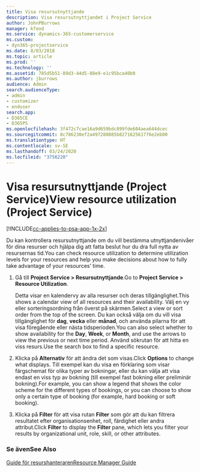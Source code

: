 ```yaml
---
title: Visa resursutnyttjande
description: Visa resursutnyttjandet i Project Service
author: JohnPBurrows
manager: kfend
ms.service: dynamics-365-customerservice
ms.custom:
- dyn365-projectservice
ms.date: 8/03/2018
ms.topic: article
ms.prod: ''
ms.technology: ''
ms.assetid: 785d5b51-89d3-44d5-88e9-e1c95bca40b0
ms.author: jburrows
audience: Admin
search.audienceType:
- admin
- customizer
- enduser
search.app:
- D365CE
- D365PS
ms.openlocfilehash: 3f472c7cae16a9d659bdc899fde604aea644dcec
ms.sourcegitcommit: 8c786230ef2a497280885b827162561776e2eb00
ms.translationtype: HT
ms.contentlocale: sv-SE
ms.lasthandoff: 03/24/2020
ms.locfileid: "3756220"
---
```

# <a name="view-resource-utilization-project-service"></a><span data-ttu-id="e5aaf-103">Visa resursutnyttjande (Project Service)</span><span class="sxs-lookup"><span data-stu-id="e5aaf-103">View resource utilization (Project Service)</span></span>

[!INCLUDE[cc-applies-to-psa-app-1x-2x](../includes/cc-applies-to-psa-app-1x-2x.md)]

<span data-ttu-id="e5aaf-104">Du kan kontrollera resursutnyttjande om du vill bestämma utnyttjandenivåer för dina resurser och hjälpa dig att fatta beslut hur du dra full nytta av resursernas tid.</span><span class="sxs-lookup"><span data-stu-id="e5aaf-104">You can check resource utilization to determine utilization levels for your resources and help you make decisions about how to fully take advantage of your resources’ time.</span></span>  
  
1. <span data-ttu-id="e5aaf-105">Gå till **Project Service > Resursutnyttjande**.</span><span class="sxs-lookup"><span data-stu-id="e5aaf-105">Go to **Project Service > Resource Utilization**.</span></span> 

     <span data-ttu-id="e5aaf-106">Detta visar en kalendervy av alla resurser och deras tillgänglighet.</span><span class="sxs-lookup"><span data-stu-id="e5aaf-106">This shows a calendar view of all resources and their availability.</span></span> <span data-ttu-id="e5aaf-107">Välj en vy eller sorteringsordning från överst på skärmen.</span><span class="sxs-lookup"><span data-stu-id="e5aaf-107">Select a view or sort order from the top of the screen.</span></span> <span data-ttu-id="e5aaf-108">Du kan också välja om du vill visa tillgänglighet för **dag**, **vecka** eller **månad**, och använda pilarna för att visa föregående eller nästa tidsperioden.</span><span class="sxs-lookup"><span data-stu-id="e5aaf-108">You can also select whether to show availability for the **Day**, **Week**, or **Month**, and use the arrows to view the previous or next time period.</span></span> <span data-ttu-id="e5aaf-109">Använd sökrutan för att hitta en viss resurs.</span><span class="sxs-lookup"><span data-stu-id="e5aaf-109">Use the search box to find a specific resource.</span></span>      
  
2. <span data-ttu-id="e5aaf-110">Klicka på **Alternativ** för att ändra det som visas.</span><span class="sxs-lookup"><span data-stu-id="e5aaf-110">Click **Options** to change what displays.</span></span> <span data-ttu-id="e5aaf-111">Till exempel kan du visa en förklaring som visar färgschemat för olika typer av bokningar, eller du kan välja att visa endast en viss typ av bokning (till exempel fast bokning eller preliminär bokning).</span><span class="sxs-lookup"><span data-stu-id="e5aaf-111">For example, you can show a legend that shows the color scheme for the different types of bookings, or you can choose to show only a certain type of booking (for example, hard booking or soft booking).</span></span>  

3. <span data-ttu-id="e5aaf-112">Klicka på **Filter** för att visa rutan **Filter** som gör att du kan filtrera resultatet efter organisationsenhet, roll, färdighet eller andra attribut.</span><span class="sxs-lookup"><span data-stu-id="e5aaf-112">Click **Filter** to display the **Filter** pane, which lets you filter your results by organizational unit, role, skill, or other attributes.</span></span>  
  
### <a name="see-also"></a><span data-ttu-id="e5aaf-113">Se även</span><span class="sxs-lookup"><span data-stu-id="e5aaf-113">See Also</span></span>  
 [<span data-ttu-id="e5aaf-114">Guide för resurshanteraren</span><span class="sxs-lookup"><span data-stu-id="e5aaf-114">Resource Manager Guide</span></span>](../project-service/resource-manager-guide.md)

